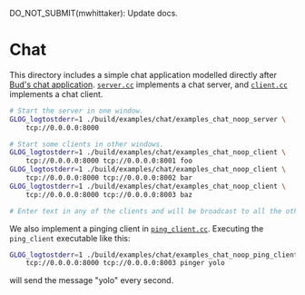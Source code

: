 DO_NOT_SUBMIT(mwhittaker): Update docs.

# Chat
This directory includes a simple chat application modelled directly after
[Bud's chat application][bud_chat]. [`server.cc`](server.cc) implements a chat
server, and [`client.cc`](client.cc) implements a chat client.

```bash
# Start the server in one window.
GLOG_logtostderr=1 ./build/examples/chat/examples_chat_noop_server \
    tcp://0.0.0.0:8000

# Start some clients in other windows.
GLOG_logtostderr=1 ./build/examples/chat/examples_chat_noop_client \
    tcp://0.0.0.0:8000 tcp://0.0.0.0:8001 foo
GLOG_logtostderr=1 ./build/examples/chat/examples_chat_noop_client \
    tcp://0.0.0.0:8000 tcp://0.0.0.0:8002 bar
GLOG_logtostderr=1 ./build/examples/chat/examples_chat_noop_client \
    tcp://0.0.0.0:8000 tcp://0.0.0.0:8003 baz

# Enter text in any of the clients and will be broadcast to all the others.
```

We also implement a pinging client in [`ping_client.cc`](ping_client.cc).
Executing the `ping_client` executable like this:

```bash
GLOG_logtostderr=1 ./build/examples/chat/examples_chat_noop_ping_client \
    tcp://0.0.0.0:8000 tcp://0.0.0.0:8003 pinger yolo
```

will send the message "yolo" every second.

[bud_chat]: https://github.com/bloom-lang/bud/tree/master/examples/chat
